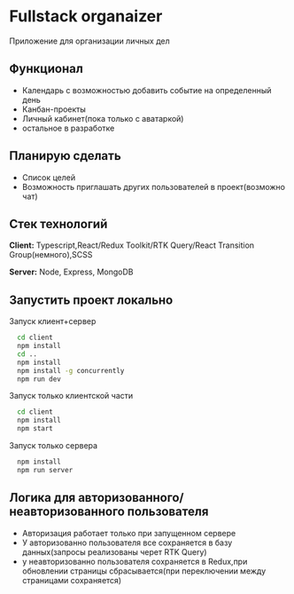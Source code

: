# Fullstack organaizer

Приложение для организации личных дел

## Функционал

- Календарь с возможностью добавить событие на определенный день
- Канбан-проекты
- Личный кабинет(пока только с аватаркой)
- остальное в разработке

## Планирую сделать

- Список целей
- Возможность приглашать других пользователей в проект(возможно чат)

## Стек технологий

**Client:** Typescript,React/Redux Toolkit/RTK Query/React Transition Group(немного),SCSS

**Server:** Node, Express, MongoDB


## Запустить проект локально

Запуск клиент+сервер 

```bash
  cd client
  npm install
  cd ..
  npm install
  npm install -g concurrently
  npm run dev
```

Запуск только клиентской части

```bash
  cd client
  npm install
  npm start
```
Запуск только сервера

```bash
  npm install
  npm run server
```


## Логика для авторизованного/неавторизованного пользователя

- Авторизация работает только при запущенном сервере
- У авторизованно пользователя все сохраняется в базу данных(запросы реализованы черет RTK Query)
- у неавторизованно пользователя сохраняется в Redux,при обновлении страницы сбрасывается(при переключении между страницами сохраняется)



